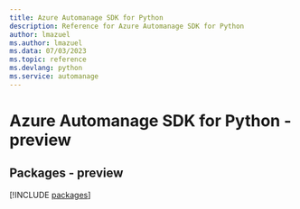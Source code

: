 ```yaml
---
title: Azure Automanage SDK for Python
description: Reference for Azure Automanage SDK for Python
author: lmazuel
ms.author: lmazuel
ms.data: 07/03/2023
ms.topic: reference
ms.devlang: python
ms.service: automanage
---
```

# Azure Automanage SDK for Python - preview
## Packages - preview
[!INCLUDE [packages](automanage-index.md)]